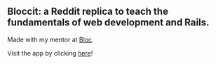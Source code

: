 ## Bloccit: a Reddit replica to teach the fundamentals of web development and Rails.

Made with my mentor at [Bloc](http://bloc.io).

Visit the app by clicking [here](joe-bloccit.herokuapp.com)!